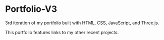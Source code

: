 # Portfolio-V3
3rd iteration of my portfolio built with HTML, CSS, JavaScript, and Three.js.

This portfolio features links to my other recent projects.
